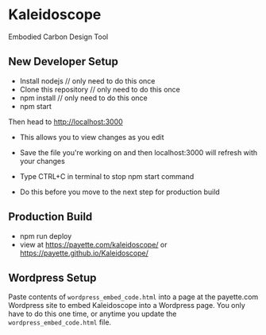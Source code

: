 # Kaleidoscope
Embodied Carbon Design Tool

## New Developer Setup
 * Install nodejs // only need to do this once
 * Clone this repository // only need to do this once
 * npm install // only need to do this once
 * npm start
 
Then head to <http://localhost:3000>
* This allows you to view changes as you edit
* Save the file you're working on and then localhost:3000 will refresh with your changes

* Type CTRL+C in terminal to stop npm start command
* Do this before you move to the next step for production build

## Production Build
 * npm run deploy
 * view at <https://payette.com/kaleidoscope/> or <https://payette.github.io/Kaleidoscope/>

## Wordpress Setup
Paste contents of `wordpress_embed_code.html` into a page at the payette.com Wordpress site to embed Kaleidoscope into a Wordpress page. You only have to do this one time, or anytime you update the `wordpress_embed_code.html` file.